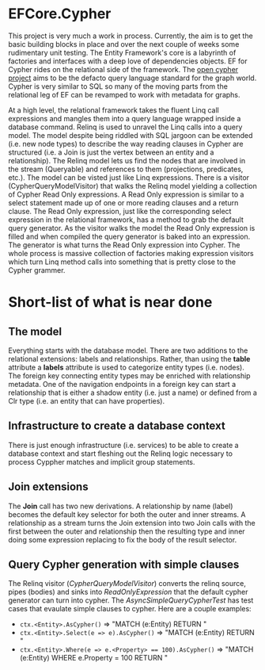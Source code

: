 # EFCore.Cypher
This project is very much a work in process.  Currently, the aim is to get the basic building blocks in place and over the next couple of weeks some rudimentary unit testing.  The Entity Framework's core is a labyrinth of factories and interfaces with a deep love of dependencies objects.  EF for Cypher rides on the relational side of the framework.  The [open cypher project](http://www.opencypher.org/) aims to be the defacto query language standard for the graph world.  Cypher is very similar to SQL so many of the moving parts from the relational leg of EF can be revamped to work with metadata for graphs.

At a high level, the relational framework takes the fluent Linq call expressions and mangles them into a query language wrapped inside a database command.  Relinq is used to unravel the Linq calls into a query model.  The model despite being riddled with SQL jargoon can be extended (i.e. new node types) to describe the way reading clauses in Cypher are structured (i.e. a Join is just the vertex between an entity and a relationship).  The Relinq model lets us find the nodes that are involved in the stream (Queryable) and references to them (projections, predicates, etc.).  The model can be visted just like Linq expressions.  There is a visitor (CypherQueryModelVisitor) that walks the Relinq model yielding a collection of Cypher Read Only expressions.  A Read Only expression is similar to a select statement made up of one or more reading clauses and a return clause.  The Read Only expression, just like the corresponding select expression in the relational framework, has a method to grab the default query generator.  As the visitor walks the model the Read Only expression is filled and when compiled the query generator is baked into an expression.  The generator is what turns the Read Only expression into Cypher.  The whole process is massive collection of factories making expression visitors which turn Linq method calls into something that is pretty close to the Cypher grammer.

# Short-list of what is near done

## The model
Everything starts with the database model.  There are two additions to the relational extensions: labels and relationships.  Rather, than using the **table** attribute a **labels** attribute is used to categorize entity types (i.e. nodes).  The foreign key connecting entity types may be enriched with relationship metadata.  One of the navigation endpoints in a foreign key can start a relationship that is either a shadow entity (i.e. just a name) or defined from a Clr type (i.e. an entity that can have properties).

## Infrastructure to create a database context
There is just enough infrastructure (i.e. services) to be able to create a database context and start fleshing out the Relinq logic necessary to process Cyppher matches and implicit group statements.

## Join extensions
The **Join** call has two new derivations.  A relationship by name (label) becomes the default key selector for both the outer and inner streams.  A relationship as a stream turns the Join extension into two Join calls with the first between the outer and relationship then the resulting type and inner doing some expression replacing to fix the body of the result selector.

## Query Cypher generation with simple clauses
The Relinq visitor (_CypherQueryModelVisitor_) converts the relinq source, pipes (bodies) and sinks into _ReadOnlyExpression_ that the default cypher generator can turn into cypher.  The _AsyncSimpleQueryCypherTest_ has test cases that evaulate simple clauses to cypher.  Here are a couple examples:

 * ```ctx.<Entity>.AsCypher()``` => "MATCH (e:Entity) RETURN <properties>"
 * ```ctx.<Entity>.Select(e => e).AsCypher()``` => "MATCH (e:Entity) RETURN <properties>"
 * ```ctx.<Entity>.Where(e => e.<Property> == 100).AsCypher()``` => "MATCH (e:Entity) WHERE e.Property = 100 RETURN <properties>"
